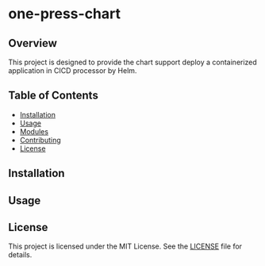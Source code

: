# one-press-chart

## Overview

This project is designed to provide the chart support deploy a containerized application in CICD processor by Helm.

## Table of Contents

- [Installation](#installation)
- [Usage](#usage)
- [Modules](#modules)
- [Contributing](#contributing)
- [License](#license)

## Installation

## Usage

## License

This project is licensed under the MIT License. See the [LICENSE](LICENSE) file for details.
